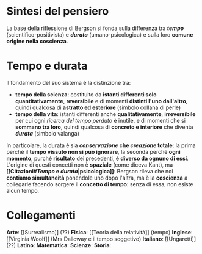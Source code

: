 # Sintesi del pensiero
La base della riflessione di Bergson si fonda sulla differenza tra ***tempo*** (scientifico-positivista) e ***durata*** (umano-psicologica) e sulla loro **comune origine nella coscienza**.
# Tempo e durata
Il fondamento del suo sistema è la distinzione tra:
- **tempo della scienza**: costituito da **istanti differenti solo quantitativamente**, **reversibile** e di momenti **distinti l'uno dall'altro**, quindi qualcosa di **astratto ed esteriore** (simbolo collana di perle)
- **tempo della vita**: istanti differenti anche **qualitativamente**, **irreversibile** per cui ogni *ricerca del tempo perduto* è inutile, e di momenti che si **sommano tra loro**, quindi qualcosa di **concreto e interiore** che diventa ***durata*** (simbolo valanga)

In particolare, la durata è sia ***conservazione* che *creazione* totale**: la prima perché il **tempo vissuto non si può ignorare**, la seconda perché **ogni momento**, purché **risultato** dei precedenti, è **diverso da ognuno di essi**.
L'origine di questi concetti non è **spaziale** (come diceva Kant), ma **[[Citazioni#*Tempo* e *durata*|psicologica]]**: Bergson rileva che noi **contiamo simultaneità** ponendole uno dopo l'altra, ma è la **coscienza** a collegarle facendo sorgere il **concetto di tempo**: senza di essa, non esiste alcun tempo.
# Collegamenti
**Arte**: [[Surrealismo]] (??)
**Fisica**: [[Teoria della relatività]] (tempo)
**Inglese**: [[Virginia Woolf]] (Mrs Dalloway e il tempo soggetivo)
**Italiano**: [[Ungaretti]] (??)
**Latino**: 
**Matematica**: 
**Scienze**:
**Storia**: 
